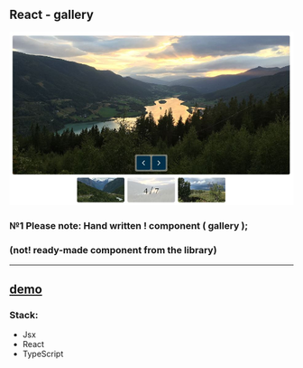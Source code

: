 ## React - gallery

<div align="center"><img src="https://github.com/juliaDooby/React-gallery/blob/main/galleryShot.JPG" width="100%" height="20%"></img></div>

### №1 Please note: Hand written ! component ( gallery ); 
### (not! ready-made component from the library)
---

[demo](https://wolf-gallery-indol.vercel.app)
---

### Stack: 

* Jsx
* React
* TypeScript

